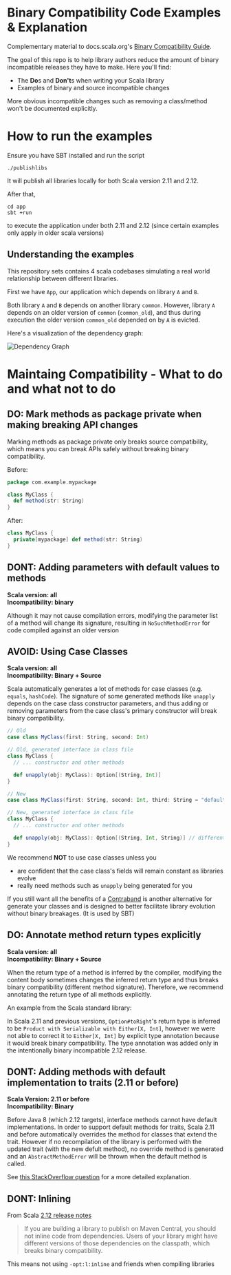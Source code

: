 # Binary Compatibility Code Examples & Explanation

Complementary material to docs.scala.org's [Binary Compatibility Guide](https://docs.scala-lang.org/tutorials/binary-compatibility-for-library-authors.html).

The goal of this repo is to help library authors reduce the amount of binary incompatible releases they have to make. Here you'll find:

* The **Do**s and **Don't**s when writing your Scala library
* Examples of binary and source incompatible changes

More obvious incompatible changes such as removing a class/method won't be documented explicitly.

# How to run the examples

Ensure you have SBT installed and run the script

```
./publishlibs
```

It will publish all libraries locally for both Scala version 2.11 and 2.12.

After that, 

```
cd app
sbt +run
```

to execute the application under both 2.11 and 2.12 (since certain examples only apply in older scala versions)

## Understanding the examples

This repository sets contains 4 scala codebases simulating a real world relationship between different libraries.

First we have `App`, our application which depends on library `A` and `B`.

Both library `A` and `B` depends on another library `common`. However, library `A` depends on an older version of `common` (`common_old`), and thus during execution the older
version `common_old` depended on by `A` is evicted.

Here's a visualization of the dependency graph:

![Dependency Graph](https://raw.githubusercontent.com/jatcwang/binary-compatibility-guide/master/dependency_graph.png)

# Maintaing Compatibility - What to do and what not to do

## DO: Mark methods as package private when making breaking API changes

Marking methods as package private only breaks source compatibility, which means you can
break APIs safely without breaking binary compatibility.

Before:

```scala
package com.example.mypackage

class MyClass {
  def method(str: String)
}
```

After:
```scala
class MyClass {
  private[mypackage] def method(str: String)
}
```

## DONT: Adding parameters with default values to methods

**Scala version: all**  
**Incompatibility: binary**

Although it may not cause compilation errors, modifying the parameter list of a method will change its signature, resulting in `NoSuchMethodError` for code
compiled against an older version

## AVOID: Using Case Classes

**Scala version: all**  
**Incompatibility: Binary + Source**

Scala automatically generates a lot of methods for case classes (e.g. `equals`, `hashCode`). The signature of some generated methods like `unapply` depends
on the case class constructor parameters, and thus adding or removing parameters from the case class's primary constructor will break binary compatibility.

```scala
// Old
case class MyClass(first: String, second: Int)

// Old, generated interface in class file
class MyClass {
  // ... constructor and other methods

  def unapply(obj: MyClass): Option[(String, Int)]
}

// New
case class MyClass(first: String, second: Int, third: String = "default!")

// New, generated interface in class file
class MyClass {
  // ... constructor and other methods

  def unapply(obj: MyClass): Option[(String, Int, String)] // different method signature!
}
```

We recommend **NOT** to use case classes unless you

* are confident that the case class's fields will remain constant as libraries evolve
* really need methods such as `unapply` being generated for you

If you still want all the benefits of a [Contraband](https://github.com/sbt/contraband) is another alternative for generate your classes and is designed
to better facilitate library evolution without binary breakages. (It is used by SBT)

## DO: Annotate method return types explicitly

**Scala version: all**  
**Incompatibility: Binary + Source**

When the return type of a method is inferred by the compiler, modifying the content body sometimes changes the inferred return type and thus breaks
binary compatibility (different method signature). Therefore, we recommend annotating the return type of all methods explicitly.

An example from the Scala standard library:

In Scala 2.11 and previous versions, `Option#toRight`'s return type is inferred to be `Product with Serializable with Either[X, Int]`, however we were not able to correct it to `Either[X, Int]`
by explicit type annotation because it would break binary compatibility. The type annotation was added only in the intentionally binary incompatible 2.12 release.

## DONT: Adding methods with default implementation to traits (2.11 or before)

**Scala Version: 2.11 or before**  
**Incompatibility: Binary**

Before Java 8 (which 2.12 targets), interface methods cannot have default implementations.
In order to support default methods for traits, Scala 2.11 and before
automatically overrides the method for classes that extend the trait. However if no recompilation
of the library is performed with the updated trait (with the new defult method), no override method is generated
and an `AbstractMethodError` will be thrown when the default method is called.

See [this StackOverflow question](https://stackoverflow.com/questions/18366817/is-adding-a-trait-method-with-implementation-breaking-backward-compatibility)
for a more detailed explanation.

## DONT: Inlining

From Scala [2.12 release notes](http://www.scala-lang.org/news/2.12.0/)

> If you are building a library to publish on Maven Central, you should not inline code from dependencies. 
Users of your library might have different versions of those dependencies on the classpath, which breaks binary compatibility.

This means not using `-opt:l:inline` and friends when compiling libraries

